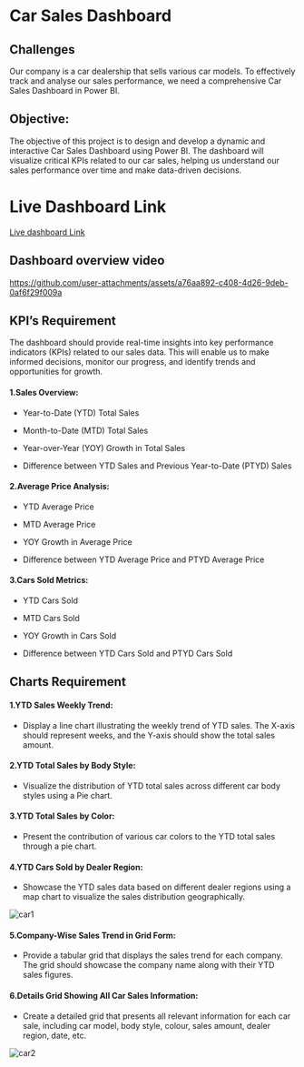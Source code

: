 # Car Sales Dashboard







## Challenges
Our company is a car dealership that sells various car models. To effectively track and analyse our sales performance, we need a comprehensive Car Sales Dashboard in Power BI. 

##  Objective: 
The objective of this project is to design and develop a dynamic and interactive Car Sales Dashboard using Power BI. The dashboard will visualize critical KPIs related to our car sales, helping us understand our sales performance over time and make data-driven decisions.


# Live Dashboard Link

[Live dashboard Link](https://project.novypro.com/RDnzmU)


## Dashboard overview video

https://github.com/user-attachments/assets/a76aa892-c408-4d26-9deb-0af6f29f009a



## KPI’s Requirement

The dashboard should provide real-time insights into key performance indicators (KPIs) related to our sales data. This will enable us to make informed decisions, monitor our progress, and identify trends and opportunities for growth.

#### **1.Sales Overview:**
  
- Year-to-Date (YTD) Total Sales

- Month-to-Date (MTD) Total Sales

- Year-over-Year (YOY) Growth in Total Sales

- Difference between YTD Sales and Previous Year-to-Date (PTYD) Sales

#### **2.Average Price Analysis:**
  
- YTD Average Price

- MTD Average Price

- YOY Growth in Average Price

- Difference between YTD Average Price and PTYD Average Price

#### **3.Cars Sold Metrics:**
  
- YTD Cars Sold

- MTD Cars Sold

- YOY Growth in Cars Sold

- Difference between YTD Cars Sold and PTYD Cars Sold

## Charts Requirement

#### **1.YTD Sales Weekly Trend:**
- Display a line chart illustrating the weekly trend of YTD sales. The X-axis should represent weeks, and the Y-axis should show the total sales amount.
  
#### **2.YTD Total Sales by Body Style:**
- Visualize the distribution of YTD total sales across different car body styles using a Pie chart.
  
#### **3.YTD Total Sales by Color:**
- Present the contribution of various car colors to the YTD total sales through a pie chart.
  
#### **4.YTD Cars Sold by Dealer Region:**
-  Showcase the YTD sales data based on different dealer regions using a map chart to visualize the sales distribution geographically.
  
![car1](https://github.com/user-attachments/assets/21d8fd08-623d-4ca8-8a1d-1bb0f7256c7a)



#### **5.Company-Wise Sales Trend in Grid Form:**
-  Provide a tabular grid that displays the sales trend for each company. The grid should showcase the company name along with their YTD sales figures.
  
#### **6.Details Grid Showing All Car Sales Information:**
-  Create a detailed grid that presents all relevant information for each car sale, including car model, body style, colour, sales amount, dealer region, date, etc.

![car2](https://github.com/user-attachments/assets/4e4c7cd0-49dd-402b-9af2-4fa6bb909fa3)

